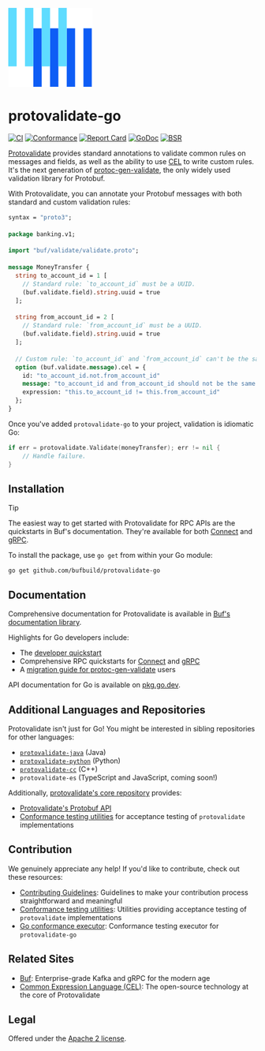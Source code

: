 [![The Buf logo](.github/buf-logo.svg)][buf] 

# protovalidate-go

[![CI](https://github.com/bufbuild/protovalidate-go/actions/workflows/ci.yaml/badge.svg)](https://github.com/bufbuild/protovalidate-go/actions/workflows/ci.yaml)
[![Conformance](https://github.com/bufbuild/protovalidate-go/actions/workflows/conformance.yaml/badge.svg)](https://github.com/bufbuild/protovalidate-go/actions/workflows/conformance.yaml)
[![Report Card](https://goreportcard.com/badge/github.com/bufbuild/protovalidate-go)](https://goreportcard.com/report/github.com/bufbuild/protovalidate-go)
[![GoDoc](https://pkg.go.dev/badge/github.com/bufbuild/protovalidate-go.svg)](https://pkg.go.dev/github.com/bufbuild/protovalidate-go)
[![BSR](https://img.shields.io/badge/BSR-Module-0C65EC)][buf-mod]

[Protovalidate][protovalidate] provides standard annotations to validate common rules on messages and fields, as well as the ability to use [CEL][cel] to write custom rules. It's the next generation of [protoc-gen-validate][protoc-gen-validate], the only widely used validation library for Protobuf.

With Protovalidate, you can annotate your Protobuf messages with both standard and custom validation rules:

```protobuf
syntax = "proto3";

package banking.v1;

import "buf/validate/validate.proto";

message MoneyTransfer {
  string to_account_id = 1 [
    // Standard rule: `to_account_id` must be a UUID.
    (buf.validate.field).string.uuid = true
  ];

  string from_account_id = 2 [
    // Standard rule: `from_account_id` must be a UUID.
    (buf.validate.field).string.uuid = true
  ];

  // Custom rule: `to_account_id` and `from_account_id` can't be the same.
  option (buf.validate.message).cel = {
    id: "to_account_id.not.from_account_id"
    message: "to_account_id and from_account_id should not be the same value"
    expression: "this.to_account_id != this.from_account_id"
  };
}
```

Once you've added `protovalidate-go` to your project, validation is idiomatic Go:

```go
if err = protovalidate.Validate(moneyTransfer); err != nil {
    // Handle failure.
}
```

## Installation

> [!TIP]
> The easiest way to get started with Protovalidate for RPC APIs are the quickstarts in Buf's documentation. They're available for both [Connect][connect-go] and [gRPC][grpc-go].

To install the package, use `go get` from within your Go module:

```shell
go get github.com/bufbuild/protovalidate-go
```

## Documentation

Comprehensive documentation for Protovalidate is available in [Buf's documentation library][protovalidate]. 

Highlights for Go developers include:

* The [developer quickstart][quickstart]
* Comprehensive RPC quickstarts for [Connect][connect-go] and [gRPC][grpc-go]
* A [migration guide for protoc-gen-validate][migration-guide] users

API documentation for Go is available on [pkg.go.dev][pkg-go].

## Additional Languages and Repositories

Protovalidate isn't just for Go! You might be interested in sibling repositories for other languages: 

- [`protovalidate-java`][pv-java] (Java)
- [`protovalidate-python`][pv-python] (Python)
- [`protovalidate-cc`][pv-cc] (C++)
- `protovalidate-es` (TypeScript and JavaScript, coming soon!)

Additionally, [protovalidate's core repository](https://github.com/bufbuild/protovalidate) provides:

- [Protovalidate's Protobuf API][validate-proto]
- [Conformance testing utilities][conformance] for acceptance testing of `protovalidate` implementations

## Contribution

We genuinely appreciate any help! If you'd like to contribute, check out these resources:

- [Contributing Guidelines][contributing]: Guidelines to make your contribution process straightforward and meaningful
- [Conformance testing utilities](https://github.com/bufbuild/protovalidate/tree/main/docs/conformance.md): Utilities providing acceptance testing of `protovalidate` implementations
- [Go conformance executor][conformance-executable]: Conformance testing executor for `protovalidate-go`

## Related Sites

- [Buf][buf]: Enterprise-grade Kafka and gRPC for the modern age
- [Common Expression Language (CEL)][cel]: The open-source technology at the core of Protovalidate

## Legal

Offered under the [Apache 2 license][license].

[buf]: https://buf.build
[cel]: https://cel.dev

[pv-go]: https://github.com/bufbuild/protovalidate-go
[pv-java]: https://github.com/bufbuild/protovalidate-java
[pv-python]: https://github.com/bufbuild/protovalidate-python
[pv-cc]: https://github.com/bufbuild/protovalidate-cc

[buf-mod]: https://buf.build/bufbuild/protovalidate
[license]: LICENSE
[contributing]: .github/CONTRIBUTING.md

[protoc-gen-validate]: https://github.com/bufbuild/protoc-gen-validate

[protovalidate]: https://buf.build/docs/protovalidate/
[quickstart]: https://buf.build/docs/protovalidate/quickstart/
[connect-go]: https://buf.build/docs/protovalidate/quickstart/connect-go/
[grpc-go]: https://buf.build/docs/protovalidate/quickstart/grpc-go/
[grpc-java]: https://buf.build/docs/protovalidate/quickstart/grpc-java/
[grpc-python]: https://buf.build/docs/protovalidate/quickstart/grpc-python/
[migration-guide]: https://buf.build/docs/migration-guides/migrate-from-protoc-gen-validate/
[conformance-executable]: ./internal/cmd/protovalidate-conformance-go/README.md
[pkg-go]: https://pkg.go.dev/github.com/bufbuild/protovalidate-go

[validate-proto]: https://buf.build/bufbuild/protovalidate/docs/main:buf.validate
[conformance]: https://github.com/bufbuild/protovalidate/blob/main/docs/conformance.md
[examples]: https://github.com/bufbuild/protovalidate/tree/main/examples
[migrate]: https://buf.build/docs/migration-guides/migrate-from-protoc-gen-validate/
